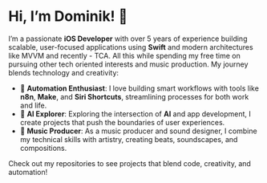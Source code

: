 # Hi, I’m Dominik! 👋  

I’m a passionate **iOS Developer** with over 5 years of experience building scalable, user-focused applications using **Swift** and modern architectures like MVVM and recently - TCA. All this while spending my free time on pursuing other tech oriented interests and music production. My journey blends technology and creativity:  

- 🚀 **Automation Enthusiast**: I love building smart workflows with tools like **n8n**, **Make**, and **Siri Shortcuts**, streamlining processes for both work and life.  
- 🤖 **AI Explorer**: Exploring the intersection of **AI** and app development, I create projects that push the boundaries of user experiences.  
- 🎵 **Music Producer**: As a music producer and sound designer, I combine my technical skills with artistry, creating beats, soundscapes, and compositions.  

Check out my repositories to see projects that blend code, creativity, and automation!
